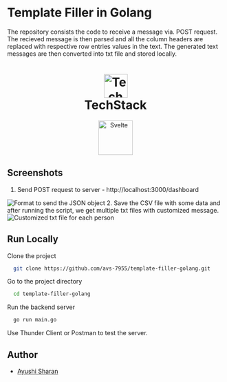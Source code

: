 # Template Filler in Golang
The repository consists the code to receive a message via. POST request. The recieved message is then parsed and all the column headers are replaced with respective row entries values in the text. The generated text messages are then converted into txt file and stored locally.
<br>

<h1 align="center">
  <img src="https://ik.imagekit.io/pq7opoglh/GitHub_ReadMe/stack_GjMfbKvDP.svg?ik-sdk-version=javascript-1.4.3&updatedAt=1655143763495" width="55" alt="Tech stack" />
 <br>
 TechStack</h1>

<div align="center">
<img src="https://raw.githubusercontent.com/gilbarbara/logos/master/logos/go.svg" alt="Svelte" height="80"/>
</div>

## Screenshots
1. Send POST request to server - http://localhost:3000/dashboard
<img src="https://ik.imagekit.io/pq7opoglh/GitHub_ReadMe/Web_Development/movies_app/thunder-client_zC9fgf1rN.png?updatedAt=1685977391782" alt="Format to send the JSON object"/>
2. Save the CSV file with some data and after running the script, we get multiple txt files with customized message.
<img src="https://ik.imagekit.io/pq7opoglh/GitHub_ReadMe/Web_Development/movies_app/txt-file_vvP7CpQ1P.png?updatedAt=1685977391788" alt="Customized txt file for each person" />

## Run Locally

Clone the project

```bash
  git clone https://github.com/avs-7955/template-filler-golang.git
```

Go to the project directory

```bash
  cd template-filler-golang
```

Run the backend server

```bash
  go run main.go
```

Use Thunder Client or Postman to test the server.

## Author

-   [Ayushi Sharan](https://github.com/avs-7955)
